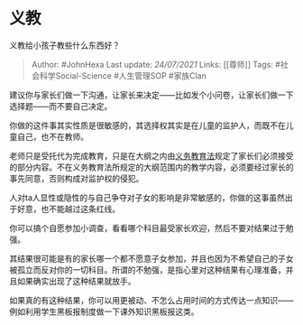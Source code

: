 # 义教
义教给小孩子教些什么东西好？

> Author: #JohnHexa
Last update: *24/07/2021* 
Links: [[尊师]]
Tags:  #社会科学Social-Science #人生管理SOP  #家族Clan 

建议你与家长们做一下沟通，让家长来决定——比如发个小问卷，让家长们做一下选择题——而不要自己决定。

你做的这件事其实性质是很敏感的，其选择权其实是在儿童的监护人，而既不在儿童自己，也不在教师。

老师只是受托代为完成教育，只是在大纲之内由[义务教育法](https://www.zhihu.com/search?q=%E4%B9%89%E5%8A%A1%E6%95%99%E8%82%B2%E6%B3%95&search_source=Entity&hybrid_search_source=Entity&hybrid_search_extra=%7B%22sourceType%22%3A%22answer%22%2C%22sourceId%22%3A1930566928%7D)规定了家长们必须接受的部分内容。不在义务教育法所规定的大纲范围内的教学内容，必须要经过家长的事先同意，否则构成对监护权的侵犯。

人对ta人显性或隐性的与自己争夺对子女的影响是非常敏感的，你做的这事虽然出于好意，也不能越过这条红线。

你可以搞个自愿参加小调查，看看哪个科目最受家长欢迎，然后不要对结果过于勉强。

其结果很可能是有的家长哪一个都不愿意子女参加，并且也因为不希望自己的子女被孤立而反对你的一切科目。所谓的不勉强，是指心里对这种结果有心理准备，并且如果确实出现了这种结果就放手。

如果真的有这种结果，你可以用更被动、不怎么占用时间的方式传达一点知识——例如利用学生黑板报制度做一下课外知识黑板报这类。